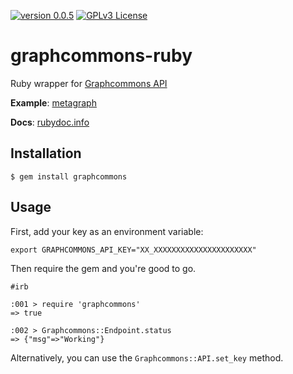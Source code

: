 
[![version 0.0.5](https://img.shields.io/badge/version-0.0.5-gray.svg?style=flat-square)](https://rubygems.org/gems/graphcommons)
[![GPLv3 License](https://img.shields.io/badge/license-GPLv3-green.svg?style=flat-square)](https://github.com/graphcommons/graphcommons-ruby/raw/master/LICENSE)
# graphcommons-ruby
Ruby wrapper for [Graphcommons API](http://graphcommons.github.io/api-v1/ "API reference")

**Example**: [metagraph](https://github.com/graphcommons/metagraph "Source code")

**Docs**: [rubydoc.info](http://www.rubydoc.info/gems/graphcommons "Documentation")

## Installation
```
$ gem install graphcommons
```

## Usage
First, add your key as an environment variable:

```
export GRAPHCOMMONS_API_KEY="XX_XXXXXXXXXXXXXXXXXXXXXX"
```

Then require the gem and you're good to go.

```
#irb

:001 > require 'graphcommons'
=> true 

:002 > Graphcommons::Endpoint.status
=> {"msg"=>"Working"} 
```

Alternatively, you can use the `Graphcommons::API.set_key` method.

